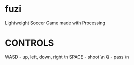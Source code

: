 # fuzi
Lightweight Soccer Game made with Processing

# CONTROLS
WASD - up, left, down, right \n
SPACE - shoot \n
Q - pass \n
